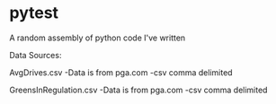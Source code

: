 # pytest
A random assembly of python code I've written

Data Sources:

AvgDrives.csv
-Data is from pga.com
-csv comma delimited

GreensInRegulation.csv
-Data is from pga.com
-csv comma delimited
